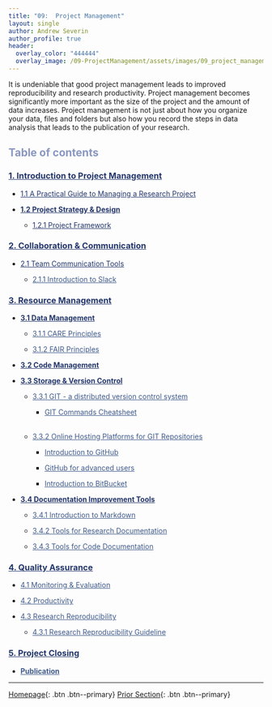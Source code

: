 ```yaml
---
title: "09:  Project Management"
layout: single
author: Andrew Severin
author_profile: true
header:
  overlay_color: "444444"
  overlay_image: /09-ProjectManagement/assets/images/09_project_management_banner.png
---
```



It is undeniable that good project management leads to improved reproducibility and research productivity.  Project management becomes significantly more important as the size of the project and the amount of data increases. Project management is not just about how you organize your data, files and folders but also how you record the steps in data analysis that leads to the publication of your research.  


## <span style="color: #8997c1;">Table of contents</span>


### **<a href="00-RESEARCH-PROJECT/01-project-management-overview" style="color: #24376b;">1. Introduction to Project Management</a>**

* <a href="00-RESEARCH-PROJECT/02-intro-to-project-management" style="color: #24376b;">1.1 A Practical Guide to Managing a Research Project</a>

* <b><a href="00-RESEARCH-PROJECT/03-project-strategy-design" style="color: #24376b;">1.2 Project Strategy & Design</a></b>

  * <a href="00-RESEARCH-PROJECT/04-project-framework" style="color: #24376b;">1.2.1 Project Framework</a>


### **<a href="01-COMMUNICATION/00-collaboration-communication" style="color: #24376b;">2. Collaboration & Communication</a>**

* <a href="01-COMMUNICATION/01-team-communication-tools" style="color: #24376b;">2.1 Team Communication Tools</a>

  * <a href="01-COMMUNICATION/02-intro-to-slack" style="color: #3f5a8a;">2.1.1 Introduction to Slack</a>


### **<a href="02-MANAGEMENT/00-intro-resource-management" style="color: #24376b;">3. Resource Management</a>**

* <b><a href="02-MANAGEMENT/03-DATA/01-data-management" style="color: #24376b;">3.1 Data Management</a></b>

  * <a href="02-MANAGEMENT/03-DATA/02-care-principles" style="color: #3f5a8a;">3.1.1 CARE Principles</a>

  * <a href="02-MANAGEMENT/03-DATA/03-fair-principles" style="color: #3f5a8a;">3.1.2 FAIR Principles</a>

* <b><a href="02-MANAGEMENT/01-SOURCE-CODE/00-code-developments" style="color: #24376b;">3.2 Code Management</a></b>

* <b><a href="02-MANAGEMENT/01-SOURCE-CODE/01-storage-version-control" style="color: #24376b;">3.3 Storage & Version Control</a></b>

  * <a href="02-MANAGEMENT/01-SOURCE-CODE/02-intro-to-git" style="color: #3f5a8a;">3.3.1 GIT - a distributed version control system</a>

    * <a href="02-MANAGEMENT/01-SOURCE-CODE/02A-git-cheatsheet" style="color: #3f5a8a;">GIT Commands Cheatsheet</a><br><br>

  * <a href="02-MANAGEMENT/01-SOURCE-CODE/03-repo-hosting-platforms" style="color: #3f5a8a;">3.3.2 Online Hosting Platforms for GIT Repositories</a>

    * <a href="02-MANAGEMENT/01-SOURCE-CODE/04-intro-to-github" style="color: #3f5a8a;">Introduction to GitHub</a>

    * <a href="02-MANAGEMENT/01-SOURCE-CODE/04A-github-advanced" style="color: #3f5a8a;">GitHub for advanced users</a>

    * <a href="02-MANAGEMENT/01-SOURCE-CODE/05-intro-to-bitbucket" style="color: #3f5a8a;">Introduction to BitBucket</a>


* <b><a href="02-MANAGEMENT/02-DOCUMENTATION/01-documentation-improvement-tools" style="color: #24376b;">3.4 Documentation Improvement Tools</a></b>

  * <a href="02-MANAGEMENT/02-DOCUMENTATION/02-intro-to-markdown" style="color: #3f5a8a;">3.4.1 Introduction to Markdown</a>

  * <a href="02-MANAGEMENT/02-DOCUMENTATION/03-project_documentation" style="color: #3f5a8a;">3.4.2 Tools for Research Documentation</a>

  * <a href="02-MANAGEMENT/02-DOCUMENTATION/04-code_documentation" style="color: #3f5a8a;">3.4.3 Tools for Code Documentation</a>

### **<a href="03-PRODUCTIVITY/00-quality-assurance" style="color: #24376b;">4. Quality Assurance</a>**

* <a href="03-PRODUCTIVITY/01-monitoring-evaluation" style="color: #3f5a8a;">4.1 Monitoring & Evaluation</a>

* <a href="03-PRODUCTIVITY/02-productivity" style="color: #3f5a8a;">4.2 Productivity</a>

* <a href="03-PRODUCTIVITY/03-reproducibility" style="color: #3f5a8a;">4.3 Research Reproducibility</a>

  * <a href="03-PRODUCTIVITY/03-tutorial-research-reproducibility" style="color: #3f5a8a;">4.3.1 Research Reproducibility Guideline</a>

### **<a href="04-PUBLICATION/01-project-closing" style="color: #24376b;">5. Project Closing</a>**

* <b><a href="04-PUBLICATION/02-publication" style="color: #3f5a8a;">Publication</a></b>


---

[Homepage](../index.md){: .btn  .btn--primary}
[Prior Section](../08-DataVisualization/00-DataVisualization-LandingPage){: .btn  .btn--primary}
<!-- [Next Section](04-DevelopmentEnvironment/00-DevelopmentEnvironment-LandingPage){: .btn  .btn--primary} -->
